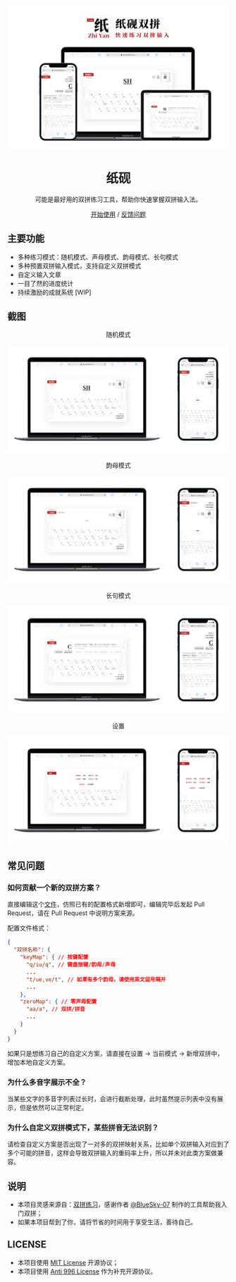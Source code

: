 <div align="center">
<img src="./screenshots/cover.png" alt="预览"/>

<h1 align="center">纸砚</h1>

可能是最好用的双拼练习工具，帮助你快速掌握双拼输入法。

[开始使用](https://shuangpin.simplenaive.cn) / [反馈问题](https://github.com/yidadaa/shuangpin/issues)

</div>


## 主要功能
- 多种练习模式：随机模式、声母模式、韵母模式、长句模式
- 多种预置双拼输入模式，支持自定义双拼模式
- 自定义输入文章
- 一目了然的进度统计
- 持续激励的成就系统 [WIP]

## 截图

<div align="center">随机模式</div>

![随机模式](./screenshots/random.png)

<div align="center">韵母模式</div>

![韵母模式](./screenshots/lead-mode.png)


<div align="center">长句模式</div>

![长句模式](./screenshots/p-mode.png)


<div align="center">设置</div>

![设置](./screenshots/setting.png)

## 常见问题
### 如何贡献一个新的双拼方案？
直接编辑这个[文件](./src/utils/spconfig.json)，仿照已有的配置格式新增即可，编辑完毕后发起 Pull Request，请在 Pull Request 中说明方案来源。

配置文件格式：
```json
{
  "双拼名称": {
    "keyMap": { // 按键配置
      "q/iu/q", // 键盘按键/韵母/声母
      ...
      "t/ue,ve/t", // 如果有多个韵母，请使用英文逗号隔开
      ...
    },
    "zeroMap": { // 零声母配置
      "aa/a", // 双拼/拼音
      ...
    }
  }
}
```

如果只是想练习自己的自定义方案，请直接在设置 -> 当前模式 -> 新增双拼中，增加本地自定义方案。

### 为什么多音字展示不全？
当某些文字的多音字列表过长时，会进行截断处理，此时虽然提示列表中没有展示，但是依然可以正常判定。

### 为什么自定义双拼模式下，某些拼音无法识别？
请检查自定义方案是否出现了一对多的双拼映射关系，比如单个双拼输入对应到了多个可能的拼音，这样会导致双拼输入的重码率上升，所以并未对此类方案做兼容。

## 说明
- 本项目灵感来源自：[双拼练习](https://github.com/BlueSky-07/Shuang)，感谢作者 [@BlueSky-07](https://github.com/BlueSky-07) 制作的工具帮助我入门双拼；
- 如果本项目帮到了你，请将节省的时间用于享受生活，善待自己。

## LICENSE
- 本项目使用 [MIT License](https://en.wikipedia.org/wiki/MIT_License) 开源协议；
- 本项目使用 [Anti 996 License](https://github.com/kattgu7/Anti-996-License/blob/master/LICENSE_CN_EN) 作为补充开源协议。
